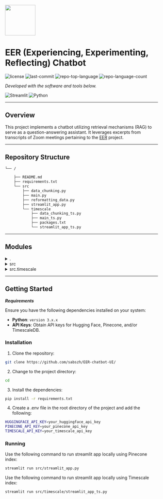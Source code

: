 <p align="left">
  <img src="https://static.vecteezy.com/system/resources/previews/024/673/126/original/question-answer-chat-document-paper-with-ai-artificial-intelligence-chat-bot-3d-render-icon-illustration-design-png.png" width="100" />
  <h1 align="left">EER (Experiencing, Experimenting, Reflecting) Chatbot</h1>
</p>

<p align="left">
    <img src="https://img.shields.io/github/license/sabszh/EER-chatbot-UI?style=flat&color=0080ff" alt="license">
    <img src="https://img.shields.io/github/last-commit/sabszh/EER-chatbot-UI?style=flat&logo=git&logoColor=white&color=0080ff" alt="last-commit">
    <img src="https://img.shields.io/github/languages/top/sabszh/EER-chatbot-UI?style=flat&color=0080ff" alt="repo-top-language">
    <img src="https://img.shields.io/github/languages/count/sabszh/EER-chatbot-UI?style=flat&color=0080ff" alt="repo-language-count">
<p>
<p align="left">
		<em>Developed with the software and tools below.</em>
</p>
<p align="left">
	<img src="https://img.shields.io/badge/Streamlit-FF4B4B.svg?style=flat&logo=Streamlit&logoColor=white" alt="Streamlit">
	<img src="https://img.shields.io/badge/Python-3776AB.svg?style=flat&logo=Python&logoColor=white" alt="Python">
</p>
<hr>

##  Overview

This project implements a chatbot utilizing retrieval mechanisms (RAG) to serve as a question-answering assistant. It leverages excerpts from transcripts of Zoom meetings pertaining to the [EER](https://www.eer.info/) project.

---

##  Repository Structure

```sh
└── /

    ├── README.md
    ├── requirements.txt
    └── src
        ├── data_chunking.py
        ├── main.py
        ├── reformatting_data.py
        ├── streamlit_app.py
        └── timescale
            ├── data_chunking_ts.py
            ├── main_ts.py
            ├── packages.txt
            └── streamlit_app_ts.py
```

---

##  Modules

<details closed><summary>.</summary>

| File                                                                                      | Summary                                                                                                                                                                                        |
| ---                                                                                       | ---                                                                                                                                                                                            |
| [requirements.txt](https://github.com/sabszh/EER-chatbot-UI/blob/master/requirements.txt) | This `requirements.txt` ensures the application's compatibility and functionality by defining necessary Python packages for the data processing and web application modules of the repository. |                                 |

</details>

<details closed><summary>src</summary>

| File                                                                                                  | Summary                                                                                                                                                                                                          |
| ---                                                                                                   | ---                                                                                                                                                                                                              |
| [main.py](https://github.com/sabszh/EER-chatbot-UI/blob/master/src/main.py)                           | The `main.py` within this repository sets up a chatbot leveraging Pinecone index and HuggingFace embeddings for document search, with custom prompt templates for the EER Project's inquiries. |
| [streamlit_app.py](https://github.com/sabszh/EER-chatbot-UI/blob/master/src/streamlit_app.py)         | Core interface of the chatbot, allowing user to select AI models and adjust interaction parameters within a Streamlit-based web app.                                                                               |
| [reformatting_data.py](https://github.com/sabszh/EER-chatbot-UI/blob/master/src/reformatting_data.py) | The script `reformatting_data.py` within the repo transforms raw transcript files into a structured CSV format, handling various timestamp styles and creating a standardized naming and storage schema.         |
| [data_chunking.py](https://github.com/sabszh/EER-chatbot-UI/blob/master/src/data_chunking.py)         | The data_chunking.py module is responsible for extracting and preparing text data from various document types within a document processing pipeline.                                                             |

</details>

<details closed><summary>src.timescale</summary>

| File                                                                                                          | Summary                                                                                                                                                                                                        |
| ---                                                                                                           | ---                                                                                                                                                                                                            |
| [main_ts.py](https://github.com/sabszh/EER-chatbot-UI/blob/master/src/timescale/main_ts.py)                   | This component interfaces with the TimescaleDB and Hugging Face services, primarily handling embeddings and document loading for the data processing pipeline.                                                 |
| [streamlit_app_ts.py](https://github.com/sabszh/EER-chatbot-UI/blob/master/src/timescale/streamlit_app_ts.py) | This snippet initializes a Streamlit app providing interface for a chatbot, with timescale data interaction. |
| [data_chunking_ts.py](https://github.com/sabszh/EER-chatbot-UI/blob/master/src/timescale/data_chunking_ts.py) | The `data_chunking_ts.py` script within the Timescale module handles text data ingestion from CSV files, with UUIDs based on timestamps, and then chunks the data for further processing.       |

</details>

---

##  Getting Started

***Requirements***

Ensure you have the following dependencies installed on your system:

* **Python**: `version 3.x.x`
* **API Keys**: Obtain API keys for Hugging Face, Pinecone, and/or TimescaleDB.

###  Installation

1. Clone the  repository:

```sh
git clone https://github.com/sabszh/EER-chatbot-UI/
```

2. Change to the project directory:

```sh
cd 
```

3. Install the dependencies:

```sh
pip install -r requirements.txt
```

4. Create a .env file in the root directory of the project and add the following:

```sh
HUGGINGFACE_API_KEY=your_huggingface_api_key
PINECONE_API_KEY=your_pinecone_api_key
TIMESCALE_API_KEY=your_timescale_api_key
```

###  Running 

Use the following command to run streamlit app locally using Pinecone index:

```sh
streamlit run src/streamlit_app.py
```

Use the following command to run streamlit app locally using Timescale index:

```sh
streamlit run src/timescale/streamlit_app_ts.py
```